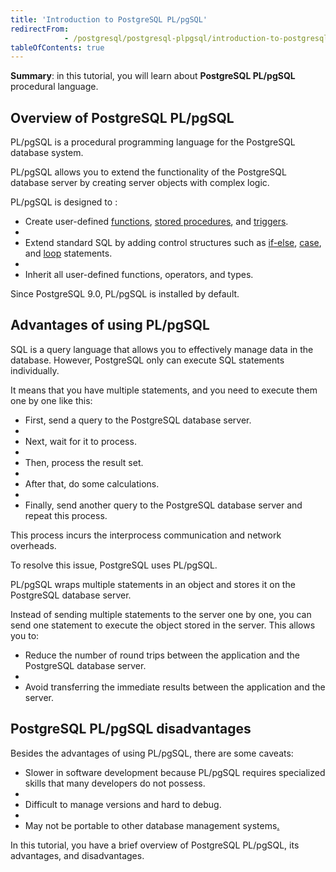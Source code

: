 ```yaml
---
title: 'Introduction to PostgreSQL PL/pgSQL'
redirectFrom: 
            - /postgresql/postgresql-plpgsql/introduction-to-postgresql-stored-procedures
tableOfContents: true
---
```



**Summary**: in this tutorial, you will learn about **PostgreSQL PL/pgSQL** procedural language.

## Overview of PostgreSQL PL/pgSQL

PL/pgSQL is a procedural programming language for the PostgreSQL database system.

PL/pgSQL allows you to extend the functionality of the PostgreSQL database server by creating server objects with complex logic.

PL/pgSQL is designed to :

- Create user-defined [functions](/postgresql/postgresql-plpgsql/postgresql-create-function), [stored procedures](/postgresql/postgresql-plpgsql/postgresql-create-procedure), and [triggers](/postgresql/postgresql-triggers).
-
- Extend standard SQL by adding control structures such as [if-else](/postgresql/postgresql-plpgsql/plpgsql-if-else-statements), [case](/postgresql/postgresql-case), and [loop](/postgresql/postgresql-plpgsql/plpgsql-loop-statements) statements.
-
- Inherit all user-defined functions, operators, and types.

Since PostgreSQL 9.0, PL/pgSQL is installed by default.

## Advantages of using PL/pgSQL

SQL is a query language that allows you to effectively manage data in the database. However, PostgreSQL only can execute SQL statements individually.

It means that you have multiple statements, and you need to execute them one by one like this:

- First, send a query to the PostgreSQL database server.
-
- Next, wait for it to process.
-
- Then, process the result set.
-
- After that, do some calculations.
-
- Finally, send another query to the PostgreSQL database server and repeat this process.

This process incurs the interprocess communication and network overheads.

To resolve this issue, PostgreSQL uses PL/pgSQL.

PL/pgSQL wraps multiple statements in an object and stores it on the PostgreSQL database server.

Instead of sending multiple statements to the server one by one, you can send one statement to execute the object stored in the server. This allows you to:

- Reduce the number of round trips between the application and the PostgreSQL database server.
-
- Avoid transferring the immediate results between the application and the server.

## PostgreSQL PL/pgSQL disadvantages

Besides the advantages of using PL/pgSQL, there are some caveats:

- Slower in software development because PL/pgSQL requires specialized skills that many developers do not possess.
-
- Difficult to manage versions and hard to debug.
-
- May not be portable to other database management systems[.](http://www.mysqltutorial.org)

In this tutorial, you have a brief overview of PostgreSQL PL/pgSQL, its advantages, and disadvantages.
